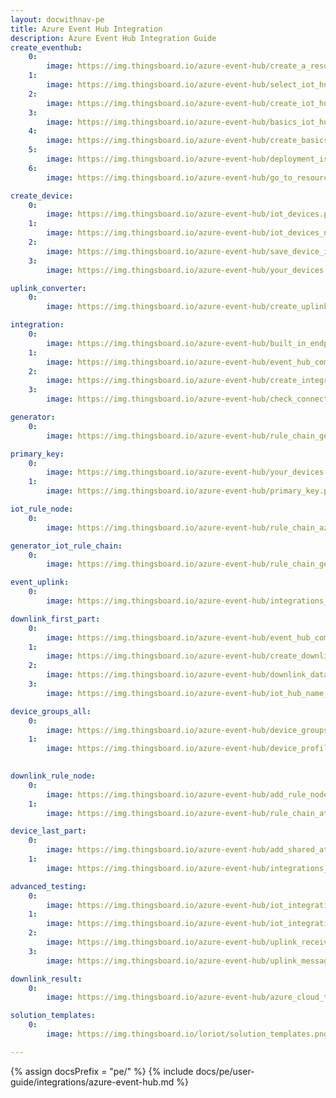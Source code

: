 ```yaml
---
layout: docwithnav-pe
title: Azure Event Hub Integration
description: Azure Event Hub Integration Guide 
create_eventhub: 
    0: 
        image: https://img.thingsboard.io/azure-event-hub/create_a_resource.png
    1:
        image: https://img.thingsboard.io/azure-event-hub/select_iot_hub.png
    2:
        image: https://img.thingsboard.io/azure-event-hub/create_iot_hub.png
    3:
        image: https://img.thingsboard.io/azure-event-hub/basics_iot_hub.png
    4:
        image: https://img.thingsboard.io/azure-event-hub/create_basics_iot_hub.png
    5:
        image: https://img.thingsboard.io/azure-event-hub/deployment_is_in_progress.png
    6:
        image: https://img.thingsboard.io/azure-event-hub/go_to_resource.png

create_device:
    0:
        image: https://img.thingsboard.io/azure-event-hub/iot_devices.png
    1:
        image: https://img.thingsboard.io/azure-event-hub/iot_devices_new.png
    2:
        image: https://img.thingsboard.io/azure-event-hub/save_device_id.png
    3:
        image: https://img.thingsboard.io/azure-event-hub/your_devices.png

uplink_converter:
    0:
        image: https://img.thingsboard.io/azure-event-hub/create_uplink_converter.png

integration:
    0: 
        image: https://img.thingsboard.io/azure-event-hub/built_in_endpoints.png
    1:
        image: https://img.thingsboard.io/azure-event-hub/event_hub_compatible_endpoint.png
    2: 
        image: https://img.thingsboard.io/azure-event-hub/create_integration_tb.png
    3:
        image: https://img.thingsboard.io/azure-event-hub/check_connection.png

generator:
    0: 
        image: https://img.thingsboard.io/azure-event-hub/rule_chain_generator.png

primary_key:
    0: 
        image: https://img.thingsboard.io/azure-event-hub/your_devices.png
    1: 
        image: https://img.thingsboard.io/azure-event-hub/primary_key.png

iot_rule_node:
    0:
        image: https://img.thingsboard.io/azure-event-hub/rule_chain_azure_iot_hub.png

generator_iot_rule_chain:
    0:
        image: https://img.thingsboard.io/azure-event-hub/rule_chain_generator_and_azure_iot_hub.png

event_uplink:
    0:
        image: https://img.thingsboard.io/azure-event-hub/integrations_events_uplink.png

downlink_first_part:
    0:
        image: https://img.thingsboard.io/azure-event-hub/event_hub_compatible_name.png
    1:
        image: https://img.thingsboard.io/azure-event-hub/create_downlink_converter.png
    2:
        image: https://img.thingsboard.io/azure-event-hub/downlink_data_converter.png
    3:
        image: https://img.thingsboard.io/azure-event-hub/iot_hub_name_required_for_downlink.png

device_groups_all:
    0:
        image: https://img.thingsboard.io/azure-event-hub/device_groups_all_device profile.png
    1:
        image: https://img.thingsboard.io/azure-event-hub/device_profiles_rule_chain.png
        

downlink_rule_node:
    0:
        image: https://img.thingsboard.io/azure-event-hub/add_rule_node_integration_downlink.png
    1:
        image: https://img.thingsboard.io/azure-event-hub/rule_chain_attributes_updated_and_downlink.png

device_last_part:
    0:
        image: https://img.thingsboard.io/azure-event-hub/add_shared_attributes.png
    1:
        image: https://img.thingsboard.io/azure-event-hub/integrations_events_downlink.png

advanced_testing:
    0:
        image: https://img.thingsboard.io/azure-event-hub/iot_integration_first.png
    1:
        image: https://img.thingsboard.io/azure-event-hub/iot_integration_second.png
    2:
        image: https://img.thingsboard.io/azure-event-hub/uplink_received.png
    3:
        image: https://img.thingsboard.io/azure-event-hub/uplink_message.png

downlink_result:
    0:
        image: https://img.thingsboard.io/azure-event-hub/azure_cloud_to_device_message_count.png

solution_templates:
    0:
        image: https://img.thingsboard.io/loriot/solution_templates.png

---
```

{% assign docsPrefix = "pe/" %}
{% include docs/pe/user-guide/integrations/azure-event-hub.md %}
